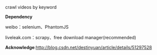 crawl videos by keyword

**Dependency**

weibo：selenium、PhantomJS

liveleak.com：scrapy、free download manager(recommended)


**Acknowledge**:http://blog.csdn.net/destinyuan/article/details/51297528
